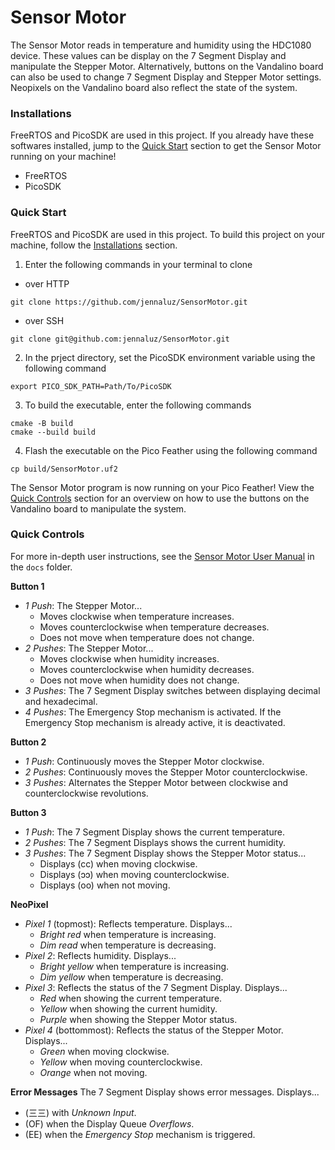 # Sensor Motor
The Sensor Motor reads in temperature and humidity using the HDC1080 device. These values can be display on the 7 Segment Display and manipulate the Stepper Motor. Alternatively, buttons on the Vandalino board can also be used to change 7 Segment Display and Stepper Motor settings. Neopixels on the Vandalino board also reflect the state of the system.

### Installations
FreeRTOS and PicoSDK are used in this project. If you already have these softwares installed, jump to the [Quick Start](#quick-start) section to get the Sensor Motor running on your machine!
- FreeRTOS
- PicoSDK

### Quick Start
FreeRTOS and PicoSDK are used in this project. To build this project on your machine, follow the [Installations](#installations) section.

1. Enter the following commands in your terminal to clone
- over HTTP
```
git clone https://github.com/jennaluz/SensorMotor.git
```

- over SSH
```
git clone git@github.com:jennaluz/SensorMotor.git
```

2. In the prject directory, set the PicoSDK environment variable using the following command
```
export PICO_SDK_PATH=Path/To/PicoSDK
```

3. To build the executable, enter the following commands
```
cmake -B build
cmake --build build
```

4. Flash the executable on the Pico Feather using the following command
```
cp build/SensorMotor.uf2
```

The Sensor Motor program is now running on your Pico Feather! View the [Quick Controls](#quick-controls) section for an overview on how to use the buttons on the Vandalino board to manipulate the system.

### Quick Controls
For more in-depth user instructions, see the [Sensor Motor User Manual](docs/SensorMotor_UserManual.pdf) in the `docs` folder.

__Button 1__
- _1 Push_: The Stepper Motor...
  - Moves clockwise when temperature increases.
  - Moves counterclockwise when temperature decreases.
  - Does not move when temperature does not change.
- _2 Pushes_: The Stepper Motor...
  - Moves clockwise when humidity increases.
  - Moves counterclockwise when humidity decreases.
  - Does not move when humidity does not change.
- _3 Pushes_: The 7 Segment Display switches between displaying decimal and hexadecimal.
- _4 Pushes_: The Emergency Stop mechanism is activated. If the Emergency Stop mechanism is already active, it is deactivated.

__Button 2__
- _1 Push_: Continuously moves the Stepper Motor clockwise.
- _2 Pushes_: Continuously moves the Stepper Motor counterclockwise.
- _3 Pushes_: Alternates the Stepper Motor between clockwise and counterclockwise revolutions.

__Button 3__
- _1 Push_: The 7 Segment Display shows the current temperature.
- _2 Pushes_: The 7 Segment Displays shows the current humidity.
- _3 Pushes_: The 7 Segment Display shows the Stepper Motor status...
  - Displays (cc) when moving clockwise.
  - Displays (ↄↄ) when moving counterclockwise.
  - Displays (oo) when not moving.

__NeoPixel__
- _Pixel 1_ (topmost): Reflects temperature. Displays...
  - _Bright red_ when temperature is increasing.
  - _Dim read_ when temperature is decreasing.
- _Pixel 2_: Reflects humidity. Displays...
  - _Bright yellow_ when temperature is increasing.
  - _Dim yellow_ when temperature is decreasing.
- _Pixel 3_: Reflects the status of the 7 Segment Display. Displays...
  - _Red_ when showing the current temperature.
  - _Yellow_ when showing the current humidity.
  - _Purple_ when showing the Stepper Motor status.
- _Pixel 4_ (bottommost): Reflects the status of the Stepper Motor. Displays...
  - _Green_ when moving clockwise.
  - _Yellow_ when moving counterclockwise.
  - _Orange_ when not moving.
  
__Error Messages__
The 7 Segment Display shows error messages. Displays...
- (三三) with _Unknown Input_.
- (OF) when the Display Queue _Overflows_.
- (EE) when the _Emergency Stop_ mechanism is triggered.
